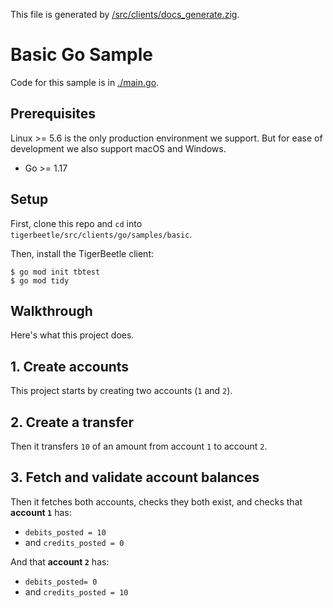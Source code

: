 This file is generated by
[/src/clients/docs_generate.zig](/src/clients/docs_generate.zig).

# Basic Go Sample

Code for this sample is in [./main.go](./main.go).
## Prerequisites

Linux >= 5.6 is the only production environment we
support. But for ease of development we also support macOS and Windows.
* Go >= 1.17

## Setup

First, clone this repo and `cd` into `tigerbeetle/src/clients/go/samples/basic`.

Then, install the TigerBeetle client:

```console
$ go mod init tbtest
$ go mod tidy
```

## Walkthrough

Here's what this project does.

## 1. Create accounts

This project starts by creating two accounts (`1` and `2`).

## 2. Create a transfer
Then it transfers `10` of an amount from account `1` to
account `2`.

## 3. Fetch and validate account balances

Then it fetches both accounts, checks they both exist, and
checks that **account `1`** has:
 * `debits_posted = 10`
 * and `credits_posted = 0`

And that **account `2`** has:
 * `debits_posted= 0`
 * and `credits_posted = 10`

